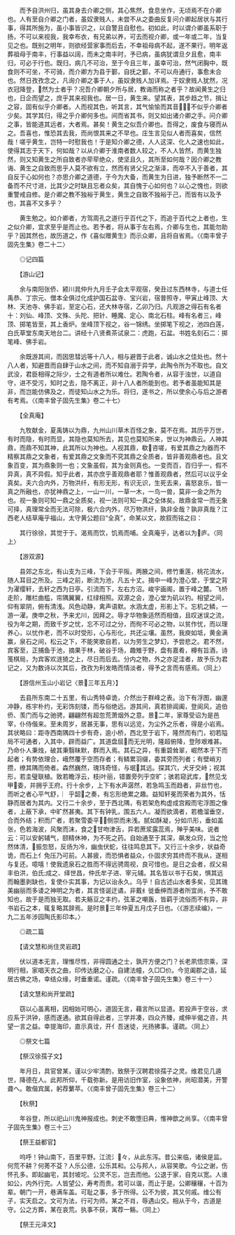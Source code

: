 <!-- { "loadSidebar": true } -->
　　而予自洪州归，虽其身去介卿之侧，其心焦然，食息坐作，无顷焉不在介卿也。人有至自介卿之门者，虽奴隶贱人，未尝不从之委曲反复问介卿起居状与其行事，得其所施为，虽小事皆识之，以自警且自慰也。初如此，时以谓介卿虽系职于扬，不可以来视我，我幸布衣，有兄弟以养，可去而视介卿，或一年或二年，当复见之也。既别之明年，则欲经营家事而后去，不幸祖母病不起，遂不果行。明年返葬祖母于南丰，行事益以阔，而未之南丰时，予已病，虽病犹谓旦夕且愈，南丰归，可必于行也。既归，病几不可治，至于今且三年，虽幸可治，然气闭胸中，既食则不可坐，不可骑，而介卿方为县于鄞，自抚之鄞，不可以舟通行，事愈未合也。然日孜孜念之，凡询介卿之事于人，虽奴隶贱人加详焉。于奴隶贱人犹然，况衣冠降登，然为士者乎？况吾介卿朝夕所与居，教诲而称之者乎？故闻黄生之归也，日企而望之，庶乎其来视我也。居一日，黄生来。望其表，其步趋之节，揖让之容，固有似乎介卿者。人而视其色，听其言，其气愉愉而其音，不似乎介卿者少矣。其学其归，得之乎介卿何多也。间而省其书，则又如出诸介卿之手。问介卿之事，皆能道其远者，大者焉。甚矣！黄生之似吾介卿也。吾得之，废食与寝而从之。吾喜也，惟恐其去我，而尚恨其来之不早也。庄生言见似人者而喜矣，信然哉！嗟乎黄生，岂特一时慰我也！于是知介卿之德，人人这深、化人之速也如此，使得其志于天下，何如哉？以从介卿于淮南者数人较之，不人人皆然，而黄生独然，则又知黄生之所自致者亦荦荦绝众，使坚且久，其所至如何哉？因介卿之教诲、黄生之自致而思乎人莫不欲有立，然而有贤父兄之渐泽，而卒不入于善者，其自反于心如何也？亦思介卿之道德，于今为大备，而黄生为日进，独予断然不一二备而不尺寸进，比其少之时缺且忘者众矣，其自愧于心如何也？以心之愧也，则欲重警戒自修。是介卿之教不独裕于黄生，黄生之自致不独裕于己，而皆有以及予也，其喜不又多乎？

　　黄生勉之。如介卿者，方驾周孔之道行乎百代之下，而追于百代之上者也，生之似介卿，宜求至乎是而止也。若予者，将从事于左右焉，介卿与生也，其能勿助乎？因其然也，故历道之，作《喜似赠黄生》而示众卿，且将自省焉。〈《南丰曾子固先生集》卷二十二〉

　　◎记四篇

　　【游山记】

　　余与南阳张侨、颍川晁仲升九月壬子会太平观宿，癸丑过东西林寺，与道士任禹恭、丁宗元、僧本全俱过化成护国石盆寺、宝兴岩，宿普照寺，甲寅止峰顶、大林、天池寺、佛手岩，至定心石，还大林寺宿，乙卯乃归。凡观游之得石有名者十：刘仙、峰顶、文殊、头陀、把针、睡魔、定心、南北石柱。峰有名者三，峰顶、掷笔皆至，其上香炉。坐峰顶下视之，谷一锦绣。坐掷笔下视之，池四白莲，白氏草堂东南天地台二。讲经十八贤煮茶试泉二：虎跑，石盆。书姓名刻石二：掷笔峰、佛手岩。

　　余既游其间，而因思彗远等十八人，相与避晋于此者，诚山水之佳处也。然十八人者，知避晋而自肆于山水之间，而不知自溺于异学，此陶令所为不取也。自文武没，君臣相得之际少，士之有道者所以难仕。若陶令者，从容于浊世，以道自守，进不受污，知时之去，隐不离正，非十八人者所能到也。若予者虽能知其是非，而岂能仿佛及之，而徒知山水之为乐。将归，遂书之，所以使余心与后之游者有考焉。〈《南丰曾子固先生集》卷二十七〉

　　【全真庵】

　　九牧献金，夏禹铸以为鼎，九州山川草木百怪之象，莫不在焉。其历乎万世，有时而隐，有时而显，其隐也莫知所去，其见也莫知所来，世以为神鼎云。人神其鼎，而鼎不知其神，此其所以为神也。人视其鼎，欷咨嗟，有爱其鼎之为器而不精察其鼎之文象者，有爱其鼎之文象而不究其鼎之全质者，皆非善观鼎者也。且文象百变，其为鼎象则一也；文象虽假，其为金则真也。一变而百，百归乎一，假不异真，真不异假。知乎此者，其亦庶乎善观鼎者耶？惟善观鼎者，然后可以议乎全真矣。夫六合内外，万物洪纤，有形无形，有识无识，生死去来，喜怒哀乐，皆一真之所融也，亦犹神鼎之上，一山一川，一草一木，一鸟一兽，莫非一金之所为也。视一象则可知一鼎之全质矣，视一法则可知一真之全体矣。故鼎金常一而无象可择，真理常全而无法可除，极六合内外，尽万物洪纤，孰非全哉？孰非真哉？江西老人结草庵乎福山，太守黄公题曰“全真”，命某以文，故叙而铭之曰：

　　其行徐徐，其觉于于。渴焉而饮，饥焉而哺。全真庵乎，达者以为庐。〈同上〉

　　【游双源】

　　县郊之东北，有山支为三峰，下会于平阪。两腋之间，修竹重莲，桃花流水，随人耳目之所及。三峰之前，断流为池，凡五十丈。揖中一峰为澄心堂，于堂之背为濯缨轩，去轩之西为日亭。引流而下，左右方沼。峻宇画阁，置于峰之麓。飞桥走阶，雕栏曲槛，帘隅翼翼，红绿相照。双源之会，澄心堂为矶以钓。相望之间，仰有翠阴，俯有清浅。风色动静，禽声语默。水涵太虚，形影上下。忘机之鳞，一游一濯。庚申之秋，予来尤川，因拜之。辱才华物象适然而相值，且叹迷误之流，役为年之期，而致千岁之忧，忘不可过之分，而徇不可必之物，以贫作忧，而以理养心，以忧作老，而不以时受形，心与形化，共还尘壤。虽然，我庾如坻，黄金满赢，泉石之间，松云之下，不能笑歌自若，以为劳生之梦幻，予尝悲之。君不然，宾客至，正捕鱼于池，摘果于林，破谷于场，趣雉于野，盘有嘉肴，樽有旨酒，诗笺棋局，为宾客欢涟猗之上，尽日而后去。分内之物，外之亦足洼者，故予乐为君记之，又为数诗以次其后，孜孜为利发皓而情淡者，得予之言而有感焉。〈同上〉

　　【游信州玉山小岩记〈景三年五月〉】

　　去县所东南二十五里，有山秀特卓诡，介然出于群峰之表。治下有浮图，幽邃冲静，栋宇朴约，无彩饰刻镂，而与俗绝远。游其间，真若排阊阖，登阆风，追伯侨、羡门而与之驰骋，翩翩然有超忽荒萧烟外之意。景二年，家尊受诏为是邑宰，仆侍偕来。至未周岁，居甚无事，思有以远览，为尘外之乐者，得是小岩焉。其状略曰：距寺西南隅四十步有奇，逾小桥，西北至于岩下，隆然而有门，初若隘局不可通者，入其中，辟而益广。其道盘屈而无光明，隆超俯降，登陟艰难甚。乃命仆人秉烛，破其秉翳昧默，群而入焉。其石之异，有重碧耸翠，崛然本于下而起者；有势依理合，峨然覆于空而存者；有鳞累羽缀，委其旁而列者；有壁峭刃攒，缭其隅而倚者。森然巍然，瑰玮奇怪，与珉其远。探其穴，犬牙交峙；视其形，若圭璧联植。致若瞻浮云，枝叶丽，错置旁列乎空旷；骇若窥武库，然见戈甲委，并拥乎王府。行十余步，上下有水声潺然，若急鸣玉而趋者，非丝竹也，而听之者心平气舒，︳乎韶之奏，有忘形绝累之趣。益知轩冕而荣者为其外，恬静而居者为其内。又行二十余步，至于西北隅，有若架危构虚成宫殿而宅浮图之像者，上蔽下承，中旷然甚夷。其下有钟乳，围五六人。凝而欲滴者，若檐溜垂空，合而外结；积而广者，若聚雪委平，侧崇而未浅。腻如酥凝，分如爪形，垂如盖张，色若海波，风聚而沫，食之甘吻津舌，异若蔗浆露蕊焉，殚乎美味。说者云：可以安躬辅气，颐精休神，为不死之药。自始通至于其深，飙发众窍，当之怆然体清，振忽怒，反炀为冷，幽虫伏蛇，往往鸣息其下。又行三十余步，状益奇诡，而石上亻免压乃可前。人甚疲，而恐惧者益众，仆固求穷其终而不我从，遂相与复还。噫嘻！使我遗泉石之胜而不得远骋周视，良可惜也。是日之会者，叔父易丰伯洪，伯氏成之、绎世昌，仲氏牟子进、宰元辅。其名皆以书于石矣，惧其远而翰墨剥缺也，复使仆实其事，为记以诒永久。乌乎！自古述山水者多矣，见其瑰美幽丽而多诿之神明之为者，其言怪诞迂谲，非戴纟徙垂绅而游者所宜尚，予不敢知也，故于是而独无取。若夫觞豆之丰约，弦革之嘲轰，皆羁于流俗而不有异，非书岩石之本，辄复略其辞焉。是时景三年仲夏五月戊子日也。〈《游志续编》，一九二五年涉园陶氏影印本。〉

　　◎疏二篇

　　【请文慧和尚住灵岩疏】

　　伏以道本无言，理惟尽性，非得圆通之士，孰开方便之门？长老夙悟宗乘，深明行相，家唱天衣之曲，印传达磨之心，自建法幢，久□□价。今览阖郡之请，延居古佛之场，幸结众缘，时垂重诺。谨疏。〈《南丰曾子固先生集》卷三十一〉

　　【请文慧和尚开堂疏】

　　窃以心虽离相，因相始可明心，道固无言，藉言所以显道。若投声于空谷，求应系于洪钟，感而遂通。欲其自得此者，三学并凑，四众齐臻，咸伸半偈之咨，共望一言之益。幸提海印，直示真诠，开亻吾迷徒，光扬拂事。谨疏。〈同上〉

　　◎祭文七篇

　　【祭汉徐孺子文】

　　年月日，具官曾某，谨以少牢清酌，致祭于汉聘君徐孺子之灵。维君见几遁世，降德在人。此邦所仰，千载弥新。是用访旧作室，设象依神，尚昭潜美，开警聋へ。敢偕宾属，躬荐蘩苹。〈《南丰曾子固先生集》卷三十二〉

　　【秋祭】

　　年谷登，所以祀山川鬼神报成也。刺史不敢堕旧典，惟神歆之尚享。〈《南丰曾子固先生集》卷三十三〉

　　【祭王益都官】

　　呜呼！钟山南下，百里平野。江流氵々，从此东泻。昔公来临，诸侯是监。何荒不耕？何莠不芟？人乐公德，公乐其和。公与邦人，从容笑歌。今公之谢，伤怀孔多。即起幽宅，其封坡坨。公灵不忘，岂去而他。公退于家，自克以宽。人谁如公，内外行完。人皆望公，寿考而贵。若可以谐，而止于是。公卿穰穰，十百为辈。朝门一开，巷满车盖。可耻之事，多于所得。公不为彼，其又何戚。维公有子，实天启之。文可为法，行可为师。某之不肖，辱遇山交。相从于今，古道是守。公之方葬，某在哀荒。执事不获，寓荐一觞。〈同上〉

　　【祭王元泽文】


